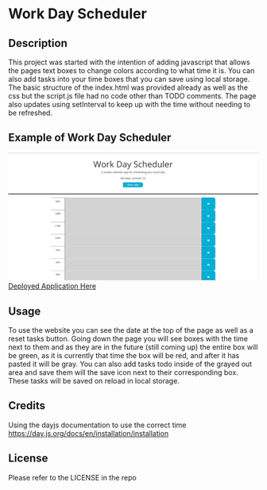 # Work Day Scheduler

## Description

This project was started with the intention of adding javascript that allows the pages text boxes to change colors according to what time it is. You can also add tasks into your time boxes that you can save using local storage. The basic structure of the index.html was provided already as well as the css but the script.js file had no code other than TODO comments. The page also updates using setInterval to keep up with the time without needing to be refreshed.

## Example of Work Day Scheduler

![Screenshot of the page](./assets/images/screenshot.png)
[Deployed Application Here](https://collinshepherd.github.io/work-day-schedule/)

## Usage

To use the website you can see the date at the top of the page as well as a reset tasks button. Going down the page you will see boxes with the time next to them and as they are in the future (still coming up) the entire box will be green, as it is currently that time the box will be red, and after it has pasted it will be gray. You can also add tasks todo inside of the grayed out area and save them will the save icon next to their corresponding box. These tasks will be saved on reload in local storage.

## Credits

Using the dayjs documentation to use the correct time https://day.js.org/docs/en/installation/installation

## License

Please refer to the LICENSE in the repo
